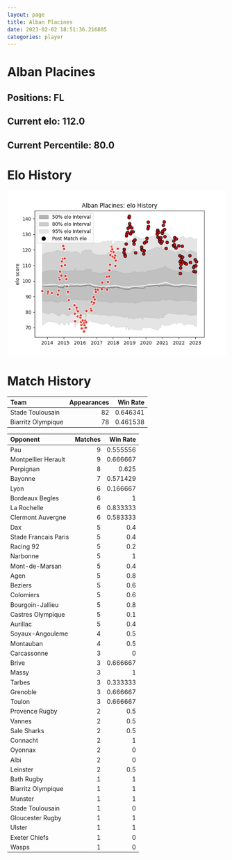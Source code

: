```yaml
---  
layout: page  
title: Alban Placines  
date: 2023-02-02 18:51:36.216805  
categories: player  
---
```

# Alban Placines

## Positions: FL

## Current elo: 112.0

## Current Percentile: 80.0

# Elo History


![elo history](history_AlbanPlacines.png)
# Match History


| Team               |   Appearances |   Win Rate |
|:-------------------|--------------:|-----------:|
| Stade Toulousain   |            82 |   0.646341 |
| Biarritz Olympique |            78 |   0.461538 |

| Opponent             |   Matches |   Win Rate |
|:---------------------|----------:|-----------:|
| Pau                  |         9 |   0.555556 |
| Montpellier Herault  |         9 |   0.666667 |
| Perpignan            |         8 |   0.625    |
| Bayonne              |         7 |   0.571429 |
| Lyon                 |         6 |   0.166667 |
| Bordeaux Begles      |         6 |   1        |
| La Rochelle          |         6 |   0.833333 |
| Clermont Auvergne    |         6 |   0.583333 |
| Dax                  |         5 |   0.4      |
| Stade Francais Paris |         5 |   0.4      |
| Racing 92            |         5 |   0.2      |
| Narbonne             |         5 |   1        |
| Mont-de-Marsan       |         5 |   0.4      |
| Agen                 |         5 |   0.8      |
| Beziers              |         5 |   0.6      |
| Colomiers            |         5 |   0.6      |
| Bourgoin-Jallieu     |         5 |   0.8      |
| Castres Olympique    |         5 |   0.1      |
| Aurillac             |         5 |   0.4      |
| Soyaux-Angouleme     |         4 |   0.5      |
| Montauban            |         4 |   0.5      |
| Carcassonne          |         3 |   0        |
| Brive                |         3 |   0.666667 |
| Massy                |         3 |   1        |
| Tarbes               |         3 |   0.333333 |
| Grenoble             |         3 |   0.666667 |
| Toulon               |         3 |   0.666667 |
| Provence Rugby       |         2 |   0.5      |
| Vannes               |         2 |   0.5      |
| Sale Sharks          |         2 |   0.5      |
| Connacht             |         2 |   1        |
| Oyonnax              |         2 |   0        |
| Albi                 |         2 |   0        |
| Leinster             |         2 |   0.5      |
| Bath Rugby           |         1 |   1        |
| Biarritz Olympique   |         1 |   1        |
| Munster              |         1 |   1        |
| Stade Toulousain     |         1 |   0        |
| Gloucester Rugby     |         1 |   1        |
| Ulster               |         1 |   1        |
| Exeter Chiefs        |         1 |   0        |
| Wasps                |         1 |   0        |